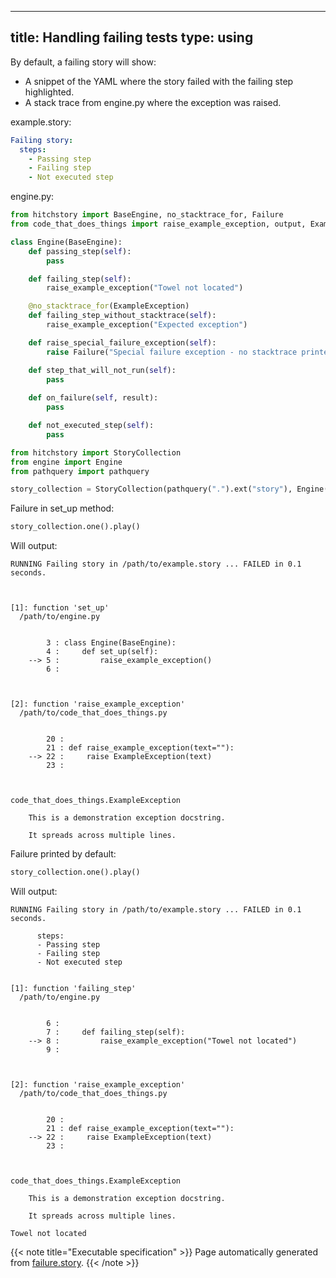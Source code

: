 
---
title: Handling failing tests
type: using
---



By default, a failing story will show:

* A snippet of the YAML where the story failed with the failing step highlighted.
* A stack trace from engine.py where the exception was raised.




example.story:

```yaml
Failing story:
  steps:
    - Passing step
    - Failing step
    - Not executed step

```









engine.py:

```python
from hitchstory import BaseEngine, no_stacktrace_for, Failure
from code_that_does_things import raise_example_exception, output, ExampleException

class Engine(BaseEngine):
    def passing_step(self):
        pass

    def failing_step(self):
        raise_example_exception("Towel not located")

    @no_stacktrace_for(ExampleException)
    def failing_step_without_stacktrace(self):
        raise_example_exception("Expected exception")

    def raise_special_failure_exception(self):
        raise Failure("Special failure exception - no stacktrace printed!")

    def step_that_will_not_run(self):
        pass
        
    def on_failure(self, result):
        pass

    def not_executed_step(self):
        pass

```



```python
from hitchstory import StoryCollection
from engine import Engine
from pathquery import pathquery

story_collection = StoryCollection(pathquery(".").ext("story"), Engine())

```




Failure in set_up method:




```python
story_collection.one().play()
```

Will output:
```
RUNNING Failing story in /path/to/example.story ... FAILED in 0.1 seconds.



[1]: function 'set_up'
  /path/to/engine.py


        3 : class Engine(BaseEngine):
        4 :     def set_up(self):
    --> 5 :         raise_example_exception()
        6 :



[2]: function 'raise_example_exception'
  /path/to/code_that_does_things.py


        20 :
        21 : def raise_example_exception(text=""):
    --> 22 :     raise ExampleException(text)
        23 :



code_that_does_things.ExampleException

    This is a demonstration exception docstring.

    It spreads across multiple lines.
```






Failure printed by default:




```python
story_collection.one().play()
```

Will output:
```
RUNNING Failing story in /path/to/example.story ... FAILED in 0.1 seconds.

      steps:
      - Passing step
      - Failing step
      - Not executed step


[1]: function 'failing_step'
  /path/to/engine.py


        6 :
        7 :     def failing_step(self):
    --> 8 :         raise_example_exception("Towel not located")
        9 :



[2]: function 'raise_example_exception'
  /path/to/code_that_does_things.py


        20 :
        21 : def raise_example_exception(text=""):
    --> 22 :     raise ExampleException(text)
        23 :



code_that_does_things.ExampleException

    This is a demonstration exception docstring.

    It spreads across multiple lines.

Towel not located
```










{{< note title="Executable specification" >}}
Page automatically generated from <a href="https://github.com/hitchdev/hitchstory/blob/master/hitch/failure.story">failure.story</a>.
{{< /note >}}
